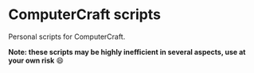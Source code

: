 # ComputerCraft scripts

Personal scripts for ComputerCraft.

**Note: these scripts may be highly inefficient in several aspects, use at your
own risk** :smile:
